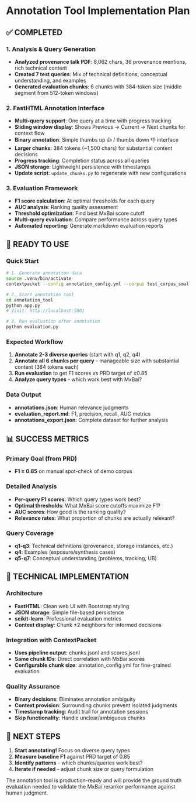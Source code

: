 # Annotation Tool Implementation Plan

## ✅ **COMPLETED**

### 1. Analysis & Query Generation
- **Analyzed provenance talk PDF**: 8,062 chars, 36 provenance mentions, rich technical content
- **Created 7 test queries**: Mix of technical definitions, conceptual understanding, and examples
- **Generated evaluation chunks**: 6 chunks with 384-token size (middle segment from 512-token windows)

### 2. FastHTML Annotation Interface  
- **Multi-query support**: One query at a time with progress tracking
- **Sliding window display**: Shows Previous → Current → Next chunks for context flow
- **Binary annotation**: Simple thumbs up 👍 / thumbs down 👎 interface
- **Larger chunks**: 384 tokens (~1,500 chars) for substantial content decisions
- **Progress tracking**: Completion status across all queries
- **JSON storage**: Lightweight persistence with timestamps
- **Update script**: `update_chunks.py` to regenerate with new configurations

### 3. Evaluation Framework
- **F1 score calculation**: At optimal thresholds for each query
- **AUC analysis**: Ranking quality assessment  
- **Threshold optimization**: Find best MxBai score cutoff
- **Multi-query evaluation**: Compare performance across query types
- **Automated reporting**: Generate markdown evaluation reports

## 🎯 **READY TO USE**

### Quick Start
```bash
# 1. Generate annotation data
source .venv/bin/activate
contextpacket --config annotation_config.yml --corpus test_corpus_small --goal "test" --dump-chunks --dump-scores

# 2. Start annotation tool
cd annotation_tool
python app.py
# Visit: http://localhost:5001

# 3. Run evaluation after annotation
python evaluation.py
```

### Expected Workflow
1. **Annotate 2-3 diverse queries** (start with q1, q2, q4)  
2. **Annotate all 6 chunks per query** - manageable size with substantial content (384 tokens each)
3. **Run evaluation** to get F1 scores vs PRD target of ≥0.85
4. **Analyze query types** - which work best with MxBai?

### Data Output
- **annotations.json**: Human relevance judgments
- **evaluation_report.md**: F1, precision, recall, AUC metrics
- **annotations_export.json**: Complete dataset for further analysis

## 📊 **SUCCESS METRICS**

### Primary Goal (from PRD)
- **F1 ≥ 0.85** on manual spot-check of demo corpus

### Detailed Analysis  
- **Per-query F1 scores**: Which query types work best?
- **Optimal thresholds**: What MxBai score cutoffs maximize F1?
- **AUC scores**: How good is the ranking quality?
- **Relevance rates**: What proportion of chunks are actually relevant?

### Query Coverage
- **q1-q3**: Technical definitions (provenance, storage instances, etc.)
- **q4**: Examples (exposure/synthesis cases)  
- **q5-q7**: Conceptual understanding (problems, tracking, UB)

## 🔧 **TECHNICAL IMPLEMENTATION**

### Architecture
- **FastHTML**: Clean web UI with Bootstrap styling
- **JSON storage**: Simple file-based persistence
- **scikit-learn**: Professional evaluation metrics  
- **Context display**: Chunk ±2 neighbors for informed decisions

### Integration with ContextPacket
- **Uses pipeline output**: chunks.jsonl and scores.jsonl
- **Same chunk IDs**: Direct correlation with MxBai scores  
- **Configurable chunk size**: annotation_config.yml for fine-grained evaluation

### Quality Assurance
- **Binary decisions**: Eliminates annotation ambiguity
- **Context provision**: Surrounding chunks prevent isolated judgments
- **Timestamp tracking**: Audit trail for annotation sessions  
- **Skip functionality**: Handle unclear/ambiguous chunks

## 🚀 **NEXT STEPS**

1. **Start annotating!** Focus on diverse query types
2. **Measure baseline F1** against PRD target of 0.85
3. **Identify patterns** - which chunks/queries work best?
4. **Iterate if needed** - adjust chunk size or query formulation

The annotation tool is production-ready and will provide the ground truth evaluation needed to validate the MxBai reranker performance against human judgment.
